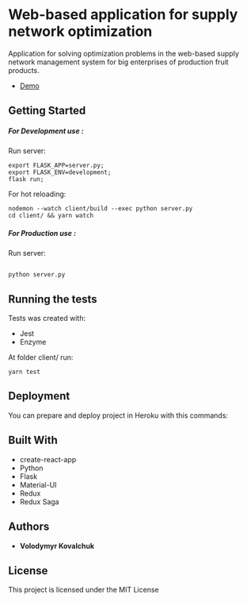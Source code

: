 # Web-based application for supply network optimization

Application for solving optimization problems in the web-based supply network management system for big enterprises of production fruit products.

* [Demo]()

## Getting Started

##### For Development use :

Run server:

```
export FLASK_APP=server.py;
export FLASK_ENV=development;
flask run;

```

For hot reloading:
```
nodemon --watch client/build --exec python server.py
cd client/ && yarn watch
```

##### For Production use :

Run server:
```

python server.py

```
## Running the tests

Tests was created with:

* Jest
* Enzyme

At folder client/ run:

```
yarn test
```

## Deployment

You can prepare and deploy project in Heroku with this commands:

## Built With

* create-react-app
* Python
* Flask
* Material-UI
* Redux
* Redux Saga

## Authors

* **Volodymyr Kovalchuk**

## License

This project is licensed under the MIT License 
